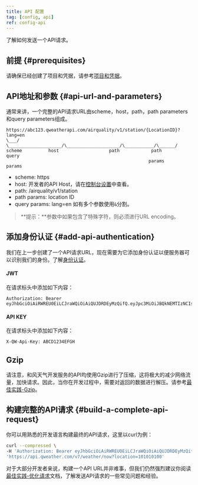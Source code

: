 ```yaml
---
title: API 配置
tag: [config, api]
ref: config-api
---
```


了解如何发送一个API请求。

## 前提 {#prerequisites}

请确保已经创建了项目和凭据，请参考[项目和凭据](/docs/configuration/project-and-key/)。

## API地址和参数 {#api-url-and-parameters}

通常来讲，一个完整的API请求URL由scheme，host，path，path parameters和query parameters组成。

```
https://abc123.qweatherapi.com/airquality/v1/station/{LocationID}?lang=en
\___/   \____________________/\____________________/\___________/\______/
scheme          host                   path            path       query
                                                      params      params 
```

- scheme: https
- host: 开发者的API Host，请在[控制台设置](https://console.qweather.com/setting)中查看。
- path: /airquality/v1/station
- path params: location ID
- query params: lang=en 如有多个参数使用`&`分割。

> **提示：**参数中如果包含了特殊字符，则必须进行URL encoding。

## 添加身份认证 {#add-api-authentication}

我们在上一步创建了一个API请求URL，现在需要为它添加身份认证以便服务器可以识别我们的身份。了解[身份认证](/docs/configuration/authentication/)。

#### JWT

在请求标头中添加如下内容：

```
Authorization: Bearer eyJhbGciOiAiRWREU0EiLCJraWQiOiAiQUJDRDEyMzQifQ.eyJpc3MiOiJBQkNEMTIzNCIsImlhdCI6MTcwMzkxMjQwMCwiZXhwIjoxNzAzOTEyOTQwfQ.MEQCIFGLmpmAEwuhB74mR04JWg_odEau6KYHYLRXs8Bp_miIAiBMU5O13vnv9ieEBSK71v4UULMI4K5T9El6bCxBkW4BdA
```

#### API KEY

在请求标头中添加如下内容：

```
X-QW-Api-Key: ABCD1234EFGH
```

## Gzip

请注意，和风天气开发服务的API均使用Gzip进行了压缩，这将极大的减少网络流量，加快请求。因此，当你在开发过程中，需要对返回的数据进行解压。请参考[最佳实践-Gzip](/docs/best-practices/gzip/)。

## 构建完整的API请求 {#build-a-complete-api-request}

你可以用熟悉的开发语言构建最终的API请求，这里以curl为例：

```bash
curl --compressed \
-H 'Authorization: Bearer eyJhbGciOiAiRWREU0EiLCJraWQiOiAiQUJDRDEyMzQifQ.eyJpc3MiOiJBQkNEMTIzNCIsImlhdCI6MTcwMzkxMjQwMCwiZXhwIjoxNzAzOTEyOTQwfQ.MEQCIFGLmpmAEwuhB74mR04JWg_odEau6KYHYLRXs8Bp_miIAiBMU5O13vnv9ieEBSK71v4UULMI4K5T9El6bCxBkW4BdA' \
'https://api.qweather.com/v7/weather/now?location=101010100'
```

对于大部分开发者来说，构建一个API URL并非难事，但我们仍然强烈建议你阅读[最佳实践-优化请求](/docs/best-practices/optimize-requests/)文档，了解发送API请求的一些常见问题和经验。